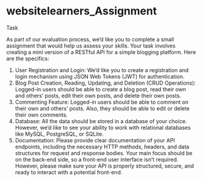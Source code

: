 # websitelearners_Assignment

Task

As part of our evaluation process, we’d like you to complete a small assignment that would help us assess your skills. Your task involves creating a mini version of a RESTful API for a simple blogging platform.
Here are the specifics:
1. User Registration and Login:
We’d like you to create a registration and login mechanism using JSON Web Tokens (JWT) for authentication.
2. Blog Post Creation, Reading, Updating, and Deletion (CRUD Operations):
Logged-in users should be able to create a blog post, read their own and others’ posts, edit their own posts, and delete their own posts.
3. Commenting Feature:
Logged-in users should be able to comment on their own and others’ posts. Also, they should be able to edit or delete their own comments.
4. Database:
All the data should be stored in a database of your choice. However, we’d like to see your ability to work with relational databases like MySQL, PostgreSQL, or SQLite.
5. Documentation:
Please provide clear documentation of your API endpoints, including the necessary HTTP methods, headers, and data structures for request and response bodies.
Your main focus should be on the back-end side, so a front-end user interface isn’t required. However, please make sure your API is properly structured, secure, and ready to interact with a potential front-end.

